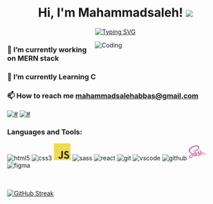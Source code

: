<h1 align="center">
  Hi, I'm Mahammadsaleh! <img src="[https://media.giphy.com/media/mGcNjsfWAjY5AEZNw6/giphy.gif](http://hackforums.net/printthread.php?tid=175526)" width="60">
</h1>
<p align="center">
  <a href="https://git.io/typing-svg">
    <img src="https://readme-typing-svg.demolab.com?font=Poppins&weight=500&size=25&pause=1000&color=064581&center=true&vCenter=true&width=435&lines=Software+Developer" alt="Typing SVG" />
  </a>
</p>
<img align="right" alt="Coding" width="300px" src="https://media1.giphy.com/media/YnQWBOGVavTFK/giphy.gif?cid=ecf05e47y1vpw95ha9on0k5kq6k7hm4gf6drbmljfcpp9o4n&ep=v1_gifs_related&rid=giphy.gif&ct=g">

### 🔭 I’m currently working on MERN stack  

### 🌱 I’m currently Learning C

### 📫 How to reach me mahammadsalehabbas@gmail.com
<p align="left">
<a href="https://www.linkedin.com/in/mahammadsaleh-abbas-b02524197/" target="blank"><img align="center" src="https://raw.githubusercontent.com/rahuldkjain/github-profile-readme-generator/master/src/images/icons/Social/linked-in-alt.svg" alt="#" height="30" width="40" /></a>
<a href="https://www.instagram.com/mahammadsalehabbas/" target="blank"><img align="center" src="https://raw.githubusercontent.com/rahuldkjain/github-profile-readme-generator/master/src/images/icons/Social/instagram.svg" alt="#" height="30" width="40" /></a>
  </p>
<h3 align="left">Languages and Tools:</h3>

<p align="left">
    <img src="https://www.vectorlogo.zone/logos/w3_html5/w3_html5-icon.svg" alt="html5" title="HTML" width="40" height="40"/>
    <img src="https://www.vectorlogo.zone/logos/w3_css/w3_css-icon.svg" alt="css3" title="CSS" width="40" height="40"/>
    <img src="https://raw.githubusercontent.com/devicons/devicon/master/icons/javascript/javascript-original.svg" alt="javascript" title="JavaScript" width="40" height="40"/>
    <img src="https://www.vectorlogo.zone/logos/sass-lang/sass-lang-icon.svg" alt="sass" title="SASS" width="40" height="40"/>
    <img src="https://www.vectorlogo.zone/logos/reactjs/reactjs-icon.svg" alt="react" title="ReactJS" width="40" height="40"/>
    <img src="https://www.vectorlogo.zone/logos/git-scm/git-scm-icon.svg" alt="git" title="Git" width="40" height="40"/>
    <img src="https://www.vectorlogo.zone/logos/visualstudio_code/visualstudio_code-icon.svg" alt="vscode" title="VS Code" width="40" height="40"/>
    <img src="https://www.vectorlogo.zone/logos/github/github-tile.svg" alt="github" title="Github" width="40" height="40"/>
    <img src="https://raw.githubusercontent.com/devicons/devicon/master/icons/sass/sass-original.svg" alt="sass" width="40" height="40"/>
    <img src="https://upload.wikimedia.org/wikipedia/commons/1/18/C_Programming_Language.svg" alt="figma" width="40" height="40"/> </a>
</p>
</br>
</br>
<a href="https://git.io/streak-stats"><img src="https://github-readme-streak-stats.herokuapp.com/?user=mahammadsaleh&theme=&theme=gruvbox-duo&border_radius=12&card_width=1200" alt="GitHub Streak" /></a>

